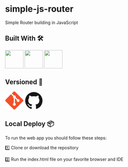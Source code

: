 # simple-js-router

Simple Router building in JavaScript

## **Built With** 🛠️

<p align="left">
    <a href="https://www.javascript.com/" target="_blank"> <img src="https://e7.pngegg.com/pngimages/87/538/png-clipart-javascript-scalable-graphics-logo-encapsulated-postscript-javascript-icon-text-logo-thumbnail.png" height="60" width = "60"></a>
    <a href="https://code.visualstudio.com/" target="_blank"> <img src="https://www.solucionex.com/sites/default/files/posts/imagen/vscode-800x450.png" height="60" width = "60"></a>
     <a href="https://html.com/" target="_blank"> <img src="https://cdn-icons-png.flaticon.com/512/174/174854.png" height="60" width = "60"></a>
</p>

## **Versioned** 📌

<p align="left">
     <a href="https://git-scm.com/" target="_blank"> <img src="https://raw.githubusercontent.com/devicons/devicon/2ae2a900d2f041da66e950e4d48052658d850630/icons/git/git-original.svg" height="60" width = "60"></a>
    <a href="https://github.com/" target="_blank"> <img src="https://raw.githubusercontent.com/devicons/devicon/2ae2a900d2f041da66e950e4d48052658d850630/icons/github/github-original.svg" height="60" width = "60"></a>
</p>

## **Local Deploy** 📦

To run the web app you should follow these steps:

1️⃣ Clone or download the repository

2️⃣ Run the index.html file on your favorite browser and IDE 
